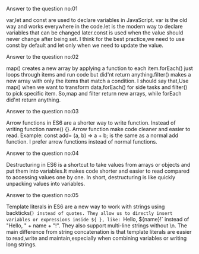 Answer to the question no:01

var,let and const are used to declare variables in JavaScript.
var is the old way and works everywhere in the code.let is the modern way to declare variables that can be changed later.const is used when the value should never change after being set.
I think for the best practice,we need to use const by default and let only when we need to update the value.

Answer to the question no:02

map() creates a new array by applying a function to each item.forEach() just loops through items and run code but did'nt return anything.filter() makes a new array with only the items that match a condition.
I should say that,Use map() when we want to transform data,forEach() for side tasks and filter() to pick specific item.
So,map and filter return new arrays, while forEach did'nt return anything.

Answer to the question no:03

Arrow functions in ES6 are a shorter way to write function.
Instead of writing function name() {}. Arrow function make code cleaner and easier to read.
Example: const add= (a, b) => a + b; is the same as a normal add function.
I prefer arrow functions instead of normal functions.

Answer to the question no:04

Destructuring in ES6 is a shortcut to take values from arrays or objects and put them into variables.It makes code shorter and easier to read compared to accessing values one by one.
In short, destructuring is like quickly unpacking values into variables.

Answer to the question no:05

Template literals in ES6 are a new way to work with strings using backticks(`) instead of quotes.
They allow us to directly insert variables or expressions inside ${ }, like: `Hello, ${name}!` instead of "Hello, " + name + "!".
They also support multi-line strings without \n.
The main difference from string concatenation is that template literals are easier to read,write and maintain,especially when combining variables or writing long strings.